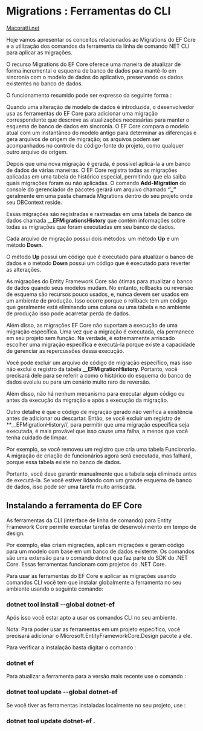 # Migrations : Ferramentas do CLI

[Macoratti.net](http://www.macoratti.net/21/03/efc_migra1.htm)

Hoje vamos apresentar os conceitos relacionados ao Migrations do EF Core e a utilização dos comandos da ferramenta da linha de comando NET CLI para aplicar as migrações.

O recurso Migrations do EF Core oferece uma maneira de atualizar de forma incremental o esquema de banco de dados para mantê-lo em sincronia com o modelo de dados do aplicativo, preservando os dados existentes no banco de dados.

O funcionamento resumido pode ser expresso da seguinte forma :

Quando uma alteração de modelo de dados é introduzida, o desenvolvedor usa as ferramentas do EF Core para adicionar uma migração correspondente que descreve as atualizações necessárias para manter o esquema de banco de dados em sincronia. O EF Core compara o modelo atual com um instantâneo do modelo antigo para determinar as diferenças e gera arquivos de origem de migração; os arquivos podem ser acompanhados no controle do código-fonte do projeto, como qualquer outro arquivo de origem.

Depois que uma nova migração é gerada, é possível aplicá-la a um banco de dados de várias maneiras. O EF Core registra todas as migrações aplicadas em uma tabela de histórico especial, permitindo que ela saiba quais migrações foram ou não aplicadas.
O comando **Add-Migration <MigrationName>** do console do gerenciador de pacotes gerará um arquivo chamado **“<DateTimeStamp>\_<MigrationName>”** geralmente em uma pasta chamada Migrations dentro do seu projeto onde seu DBContext reside.

Essas migrações são registradas e rastreadas em uma tabela de banco de dados chamada **\_\_EFMigrationsHistory** que contém informações sobre todas as migrações que foram executadas em seu banco de dados.

Cada arquivo de migração possui dois métodos: um método **Up** e um método **Down**.

O método **Up** possui um código que é executado para atualizar o banco de dados e o método **Down** possui um código que é executado para reverter as alterações.

As migrações do Entity Framework Core são ótimas para atualizar o banco de dados quando seus modelos mudam. No entanto, rollbacks ou reversão de esquema são recursos pouco usados, e, nunca devem ser usados em um ambiente de produção. Isso ocorre porque o rollback tem um código que geralmente está eliminando uma coluna ou uma tabela e no ambiente de produção isso pode acarretar perda de dados.

Além disso, as migrações EF Core não suportam a execução de uma migração específica. Uma vez que a migração é executada, ela permanece em seu projeto sem função. Na verdade, é extremamente arriscado escolher uma migração específica e executá-la porque existe a capacidade de gerenciar as repercussões dessa execução.

Você pode excluir um arquivo de código de migração específico, mas isso não exclui o registro da tabela **\_\_EFMigrationHistory**. Portanto, você precisará dele para se referir a como o histórico do esquema do banco de dados evoluiu ou para um cenário muito raro de reversão.

Além disso, não há nenhum mecanismo para executar algum código ou antes da execução da migração e após a execução da migração.

Outro detalhe é que o código de migração gerado não verifica a existência antes de adicionar ou descartar. Então, se você excluir um registro de
**\_\_EFMigrationHistory//, para permitir que uma migração específica seja executada, é mais provável que isso cause uma falha, a menos que você tenha cuidado de limpar.

Por exemplo, se você removeu um registro que cria uma tabela Funcionario. A migração de criação de funcionários agora será executada, mas falhará, porque essa tabela existe no banco de dados.

Portanto, você deve garantir manualmente que a tabela seja eliminada antes de executá-la. Se você estiver lidando com um grande esquema de banco de dados, isso pode ser uma tarefa muito arriscada.

## Instalando a ferramenta do EF Core

As ferramentas da CLI (interface de linha de comando) para Entity Framework Core permite executar tarefas de desenvolvimento em tempo de design.

Por exemplo, elas criam migrações, aplicam migrações e geram código para um modelo com base em um banco de dados existente. Os comandos são uma extensão para o comando dotnet que faz parte do SDK do .NET Core. Essas ferramentas funcionam com projetos do .NET Core.

Para usar as ferramentas do EF Core e aplicar as migrações usando comandos CLI você tem que instalar globalmente a ferramenta no seu ambiente usando o seguinte comando:

### dotnet tool install --global dotnet-ef

Após isso você estar apto a usar os comandos CLI no seu ambiente.

Nota: Para poder usar as ferramentas em um projeto específico, você precisará adicionar o Microsoft.EntityFrameworkCore.Design pacote a ele.

Para verificar a instalação basta digitar o comando : 
  
### dotnet ef

Para atualizar a ferramenta para a versão mais recente use o comando : 
  
### dotnet tool update --global dotnet-ef

Se você tiver as ferramentas instaladas localmente no seu projeto, use : 
  
### dotnet tool update dotnet-ef .
